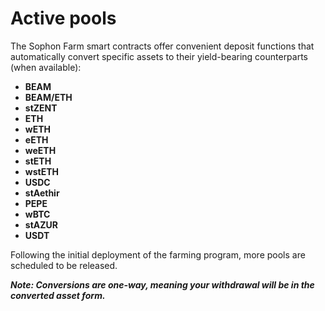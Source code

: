 # Active pools

The Sophon Farm smart contracts offer convenient deposit functions that automatically convert specific assets to their yield-bearing counterparts (when available):

* **BEAM**
* **BEAM/ETH**
* **stZENT**
* **ETH**
* **wETH** &#x20;
* **eETH**
* **weETH**
* **stETH**
* **wstETH**
* **USDC**
* **stAethir**
* **PEPE**
* **wBTC**
* **stAZUR**
* **USDT**

Following the initial deployment of the farming program, more pools are scheduled to be released.

_**Note: Conversions are one-way, meaning your withdrawal will be in the converted asset form.**_
